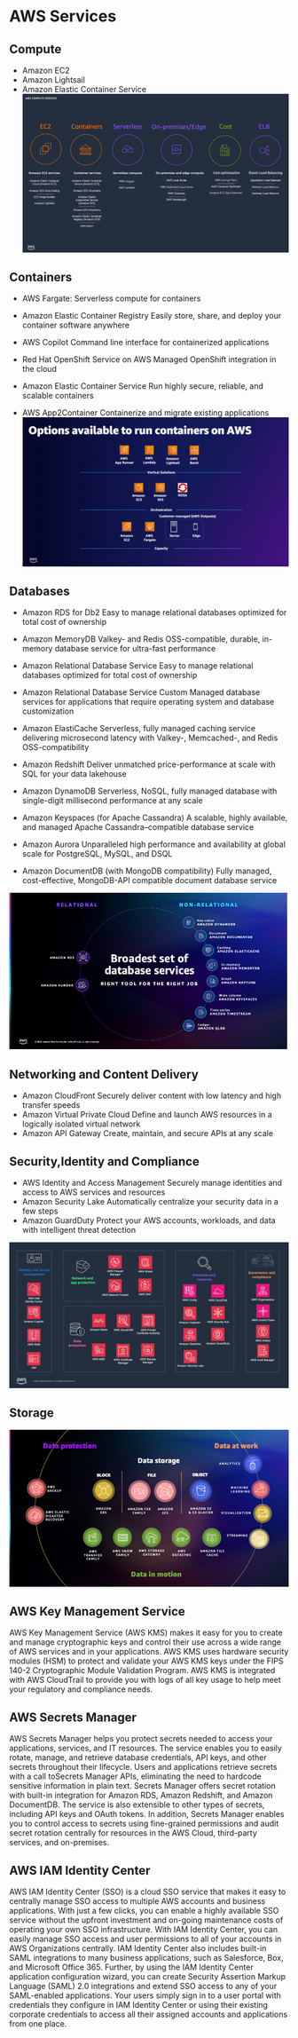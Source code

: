 # AWS Services


## Compute
- Amazon EC2
- Amazon Lightsail
- Amazon Elastic Container Service
![alt text](image-2.png)
## Containers
- AWS Fargate: Serverless compute for containers
- Amazon Elastic Container Registry
Easily store, share, and deploy your container software anywhere
- AWS Copilot
Command line interface for containerized applications
- Red Hat OpenShift Service on AWS
Managed OpenShift integration in the cloud
- Amazon Elastic Container Service
Run highly secure, reliable, and scalable containers

- AWS App2Container
Containerize and migrate existing applications
![alt text](image-3.png)
## Databases
- Amazon RDS for Db2
Easy to manage relational databases optimized for total cost of ownership
- Amazon MemoryDB
Valkey- and Redis OSS-compatible, durable, in-memory database service for ultra-fast performance
- Amazon Relational Database Service
Easy to manage relational databases optimized for total cost of ownership

- Amazon Relational Database Service Custom
Managed database services for applications that require operating system and database customization

- Amazon ElastiCache
Serverless, fully managed caching service delivering microsecond latency with Valkey-, Memcached-, and Redis OSS-compatibility
- Amazon Redshift
Deliver unmatched price-performance at scale with SQL for your data lakehouse

- Amazon DynamoDB
Serverless, NoSQL, fully managed database with single-digit millisecond performance at any scale

- Amazon Keyspaces (for Apache Cassandra)
A scalable, highly available, and managed Apache Cassandra–compatible database service
- Amazon Aurora
Unparalleled high performance and availability at global scale for PostgreSQL, MySQL, and DSQL

- Amazon DocumentDB (with MongoDB compatibility)
Fully managed, cost-effective, MongoDB-API compatible document database service

![alt text](image-4.png)
## Networking and Content Delivery
- Amazon CloudFront
Securely deliver content with low latency and high transfer speeds
- Amazon Virtual Private Cloud
Define and launch AWS resources in a logically isolated virtual network
- Amazon API Gateway
Create, maintain, and secure APIs at any scale

## Security,Identity and Compliance
- AWS Identity and Access Management
Securely manage identities and access to AWS services and resources
- Amazon Security Lake
Automatically centralize your security data in a few steps
- Amazon GuardDuty
Protect your AWS accounts, workloads, and data with intelligent threat detection

![alt text](image-5.png)

## Storage
![alt text](image-6.png)

## AWS Key Management Service
AWS Key Management Service (AWS KMS) makes it easy for you to create and manage cryptographic keys and control their use across a wide range of AWS services and in your applications. AWS KMS uses hardware security modules (HSM) to protect and validate your AWS KMS keys under the FIPS 140-2 Cryptographic Module Validation Program. AWS KMS is integrated with AWS CloudTrail to provide you with logs of all key usage to help meet your regulatory and compliance needs.

## AWS Secrets Manager
AWS Secrets Manager helps you protect secrets needed to access your applications, services, and IT resources. The service enables you to easily rotate, manage, and retrieve database credentials, API keys, and other secrets throughout their lifecycle. Users and applications retrieve secrets with a call toSecrets Manager APIs, eliminating the need to hardcode sensitive information in plain text. Secrets Manager offers secret rotation with built-in integration for Amazon RDS, Amazon Redshift, and Amazon DocumentDB. The service is also extensible to other types of secrets, including API keys and OAuth tokens. In addition, Secrets Manager enables you to control access to secrets using fine-grained permissions and audit secret rotation centrally for resources in the AWS Cloud, third-party services, and on-premises.


## AWS IAM Identity Center
AWS IAM Identity Center (SSO) is a cloud SSO service that makes it easy to centrally manage SSO access to multiple AWS accounts and business applications. With just a few clicks, you can enable a highly available SSO service without the upfront investment and on-going maintenance costs of operating your own SSO infrastructure. With IAM Identity Center, you can easily manage SSO access and user permissions to all of your accounts in AWS Organizations centrally. IAM Identity Center also includes built-in SAML integrations to many business applications, such as Salesforce, Box, and Microsoft Office 365. Further, by using the IAM Identity Center application configuration wizard, you can create Security Assertion Markup Language (SAML) 2.0 integrations and extend SSO access to any of your SAML-enabled applications. Your users simply sign in to a user portal with credentials they configure in IAM Identity Center or using their existing corporate credentials to access all their assigned accounts and applications from one place.